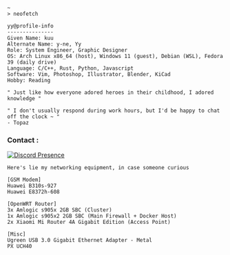 <!---
<img src="./pict/mangabomb.png">
--->

```
~
> neofetch

yy@profile-info
---------------
Given Name: kuu
Alternate Name: y-ne, Yy
Role: System Engineer, Graphic Designer
OS: Arch Linux x86_64 (host), Windows 11 (guest), Debian (WSL), Fedora 39 (daily drive)
Language: C/C++, Rust, Python, Javascript
Software: Vim, Photoshop, Illustrator, Blender, KiCad 
Hobby: Reading
```

```
" Just like how everyone adored heroes in their childhood, I adored knowledge "

" I don't usually respond during work hours, but I'd be happy to chat off the clock ~ "
- Topaz
```

<h3>Contact :</h3>

[![Discord Presence](https://lanyard.kyrie25.me/api/390488207294332942)](https://discord.com/users/390488207294332942)

```
Here's lie my networking equipment, in case someone curious

[GSM Modem]
Huawei B310s-927
Huawei E8372h-608

[OpenWRT Router]
3x Amlogic s905x 2GB SBC (Cluster)
1x Amlogic s905x2 2GB SBC (Main Firewall + Docker Host)
2x Xiaomi Mi Router 4A Gigabit Edition (Access Point)

[Misc]
Ugreen USB 3.0 Gigabit Ethernet Adapter - Metal
PX UCH40
```
